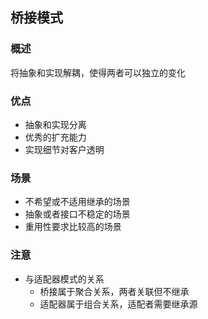 ## 桥接模式

### 概述
将抽象和实现解耦，使得两者可以独立的变化

### 优点
- 抽象和实现分离
- 优秀的扩充能力
- 实现细节对客户透明

### 场景
- 不希望或不适用继承的场景
- 抽象或者接口不稳定的场景
- 重用性要求比较高的场景

### 注意
- 与适配器模式的关系
    - 桥接属于聚合关系，两者关联但不继承
    - 适配器属于组合关系，适配者需要继承源
